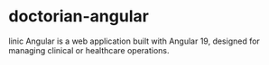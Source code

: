 # doctorian-angular
linic Angular is a web application built with Angular 19, designed for managing clinical or healthcare operations.
